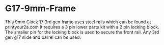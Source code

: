 # G17-9mm-Frame
 This 9mm Glock 17 3rd gen frame uses steel rails which can be found at printyour2a.com It requires a 3 pin lower parts kit with a 2 pin locking block. The smaller pin for the locking block is used to secure the front rail. Any 3rd gen g17 slide and barrel can be used.
